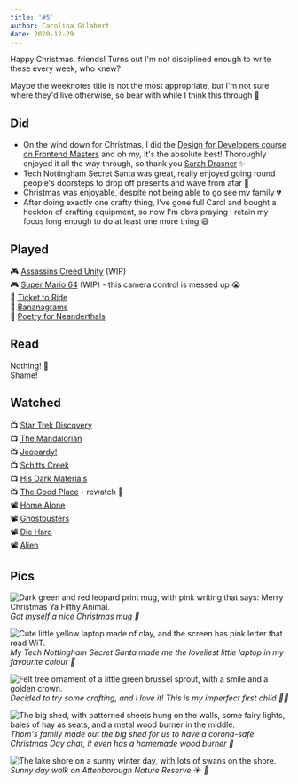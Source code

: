 ```yaml
---
title: '#5'
author: Carolina Gilabert
date: 2020-12-29
---
```


Happy Christmas, friends! Turns out I'm not disciplined enough to write these every week, who knew?

Maybe the weeknotes title is not the most appropriate, but I'm not sure where they'd live otherwise, so bear with while I think this through 🤔

## Did

- On the wind down for Christmas, I did the [Design for Developers course on Frontend Masters](https://frontendmasters.com/courses/design-for-developers/) and oh my, it's the absolute best! Thoroughly enjoyed it all the way through, so thank you [Sarah Drasner](https://twitter.com/sarah_edo) ✨
- Tech Nottingham Secret Santa was great, really enjoyed going round people's doorsteps to drop off presents and wave from afar 🎁
- Christmas was enjoyable, despite not being able to go see my family 💔
- After doing exactly one crafty thing, I've gone full Carol and bought a heckton of crafting equipment, so now I'm obvs praying I retain my focus long enough to do at least one more thing 😅

## Played

🎮  [Assassins Creed Unity](https://store.playstation.com/en-gb/product/EP0001-CUSA00605_00-AC5GAMEPS4000001) (WIP)  
🎮  [Super Mario 64](https://www.nintendo.co.uk/Games/Nintendo-Switch/Super-Mario-3D-All-Stars-1832369.html) (WIP) - this camera control is messed up 😭  
🎲  [Ticket to Ride](https://www.board-game.co.uk/product/ticket-to-ride-europe/)  
🎲  [Bananagrams](https://www.board-game.co.uk/product/bananagrams/)  
🎲  [Poetry for Neanderthals](https://www.board-game.co.uk/product/poetry-for-neanderthals/)  

## Read

Nothing! 🙈  
Shame! 

## Watched

📺 [Star Trek Discovery](https://www.netflix.com/title/80126024)  
📺 [The Mandalorian](https://www.disneyplus.com/series/the-mandalorian/3jLIGMDYINqD)  
📺 [Jeopardy!](https://www.netflix.com/title/81034099)  
📺 [Schitts Creek](https://www.netflix.com/title/80036165)  
📺 [His Dark Materials](https://www.bbc.co.uk/programmes/m000b1v2)  
📺 [The Good Place](https://www.netflix.com/gb/title/80113701) - rewatch 🙈  
📽 [Home Alone](https://www.imdb.com/title/tt0099785/)  
📽 [Ghostbusters](https://www.imdb.com/title/tt0087332)  
📽 [Die Hard](https://www.imdb.com/title/tt0095016)  
📽 [Alien](https://www.imdb.com/title/tt0078748)  

## Pics

![Dark green and red leopard print mug, with pink writing that says: Merry Christmas Ya Filthy Animal.](/images/posts/lifenotes-5/mug.jpg)
_Got myself a nice Christmas mug 🎄_

![Cute little yellow laptop made of clay, and the screen has pink letter that read WiT.](/images/posts/lifenotes-5/laptop.jpg)
_My Tech Nottingham Secret Santa made me the loveliest little laptop in my favourite colour 💛_

![Felt tree ornament of a little green brussel sprout, with a smile and a golden crown.](/images/posts/lifenotes-5/sprout.jpg)
_Decided to try some crafting, and I love it! This is my imperfect first child ☝🏼_

![The big shed, with patterned sheets hung on the walls, some fairy lights, bales of hay as seats, and a metal wood burner in the middle.](/images/posts/lifenotes-5/shed.jpg)
_Thom's family made out the big shed for us to have a corona-safe Christmas Day chat, it even has a homemade wood burner 🥰_

![The lake shore on a sunny winter day, with lots of swans on the shore.](/images/posts/lifenotes-5/swans.jpg)
_Sunny day walk on Attenborough Nature Reserve ☀️ 🦢_
